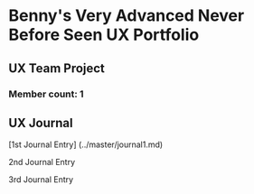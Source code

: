 # Benny's Very Advanced Never Before Seen UX Portfolio


## UX Team Project
### Member count: 1


## UX Journal


[1st Journal Entry] (../master/journal1.md)


2nd Journal Entry


3rd Journal Entry
